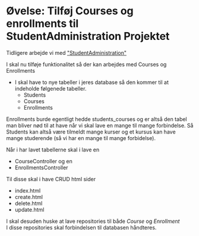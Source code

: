 # Øvelse: Tilføj Courses og enrollments til StudentAdministration Projektet

Tidligere arbejde vi med ["StudentAdministration"](https://github.com/dat17v1/StudentAdministration)

I skal nu tilføje funktionalitet så der kan arbejdes med Courses og Enrollments

* I skal have to nye tabeller i jeres database så den kommer til at indeholde følgenede tabeller. 
  * Students
  * Courses
  * Enrollments
  
Enrollments burde egentligt hedde students_courses og er altså den tabel man bliver nød til at have når vi skal lave en mange til mange forbindelse.
Så Students kan altså være tilmeldt mange kurser og et kursus kan have mange studerende (så vi har en mange til mange forbidelse).

Når i har lavet tabellerne skal i lave en 
* CourseController og en 
* EnrollmentsController

Til disse skal i have CRUD html sider
* index.html
* create.html
* delete.html
* update.html

I skal desuden huske at lave repositories til både *Course* og *Enrollment*    
I disse repositories skal forbindelsen til databasen håndteres.



